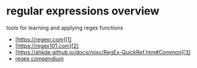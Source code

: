 # regular expressions overview
tools for learning and applying regex functions
- [https://regexr.com][1]
- [https://regex101.com][2]
- [https://ahkde.github.io/docs/misc/RegEx-QuickRef.htm#Common][3]
- [regex compendium][4]

[1]:	https://regexr.com
[2]:	https://regex101.com
[3]:	https://ahkde.github.io/docs/misc/RegEx-QuickRef.htm#Common
[4]:	https://pubs.opengroup.org/onlinepubs/9699919799/basedefs/V1_chap09.html